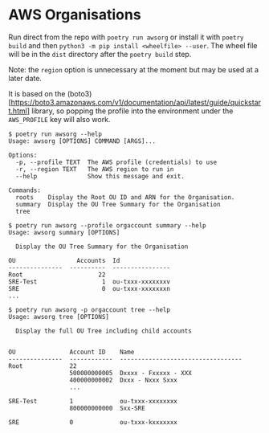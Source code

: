 # AWS Organisations


Run direct from the repo with `poetry run awsorg` or install it with `poetry
build` and then `python3 -m pip install <wheelfile> --user`.  The wheel file
will be in the `dist` directory after the `poetry build` step.

Note: the `region` option is unnecessary at the moment but may be used at a
later date.

It is based on the
(boto3)[https://boto3.amazonaws.com/v1/documentation/api/latest/guide/quickstart.html]
library, so popping the profile into the environment under the `AWS_PROFILE` key
will also work.

```
$ poetry run awsorg --help
Usage: awsorg [OPTIONS] COMMAND [ARGS]...

Options:
  -p, --profile TEXT  The AWS profile (credentials) to use
  -r, --region TEXT   The AWS region to run in
  --help              Show this message and exit.

Commands:
  roots    Display the Root OU ID and ARN for the Organisation.
  summary  Display the OU Tree Summary for the Organisation
  tree
```

```
$ poetry run awsorg --profile orgaccount summary --help
Usage: awsorg summary [OPTIONS]

  Display the OU Tree Summary for the Organisation

OU                 Accounts  Id
---------------  ----------  ----------------
Root                     22
SRE-Test                  1  ou-txxx-xxxxxxxv
SRE                       0  ou-txxx-xxxxxxxn
...
```

```
$ poetry run awsorg -p orgaccount tree --help
Usage: awsorg tree [OPTIONS]

  Display the full OU Tree including child accounts


OU               Account ID    Name
---------------  ------------  ----------------------------------
Root             22
                 500000000005  Dxxxx - Fxxxxx - XXX
                 400000000002  Dxxx - Nxxx Sxxx
                 ...

SRE-Test         1             ou-txxx-xxxxxxxx
                 800000000000  Sxx-SRE

SRE              0             ou-txxx-kxxxxxxx


```
